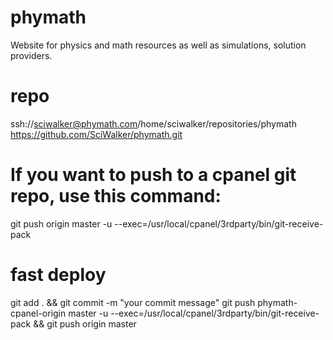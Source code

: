 # phymath
Website for physics and math resources as well as simulations, solution providers.
# repo
ssh://sciwalker@phymath.com/home/sciwalker/repositories/phymath
https://github.com/SciWalker/phymath.git

# If you want to push to a cpanel git repo, use this command:
git push origin master -u --exec=/usr/local/cpanel/3rdparty/bin/git-receive-pack

# fast deploy
git add . && git commit -m "your commit message"
git push phymath-cpanel-origin master -u --exec=/usr/local/cpanel/3rdparty/bin/git-receive-pack && git push origin master